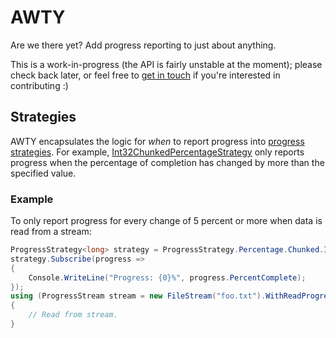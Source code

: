 # AWTY

Are we there yet? Add progress reporting to just about anything.

This is a work-in-progress (the API is fairly unstable at the moment); please check back later, or feel free to [get in touch](https://github.com/tintoy/AWTY/issues/new) if you're interested in contributing :)

## Strategies

AWTY encapsulates the logic for _when_ to report progress into [progress strategies](src/AWTY.Core/Core/Strategies/ProgressStrategy.cs).
For example, [Int32ChunkedPercentageStrategy](src/AWTY.Core/Core/Strategies/Int32ChunkedPercentageStrategy.cs) only reports progress when the percentage of completion has changed by more than the specified value.

### Example

To only report progress for every change of 5 percent or more when data is read from a stream:

```csharp
ProgressStrategy<long> strategy = ProgressStrategy.Percentage.Chunked.Int64(5);
strategy.Subscribe(progress =>
{
    Console.WriteLine("Progress: {0}%", progress.PercentComplete);
});
using (ProgressStream stream = new FileStream("foo.txt").WithReadProgress(strategy))
{
    // Read from stream.
}
```
